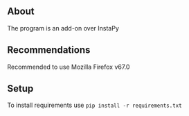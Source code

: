 ## About
The program is an add-on over InstaPy

## Recommendations
Recommended to use Mozilla Firefox v67.0

## Setup
To install requirements use
`pip install -r requirements.txt`
